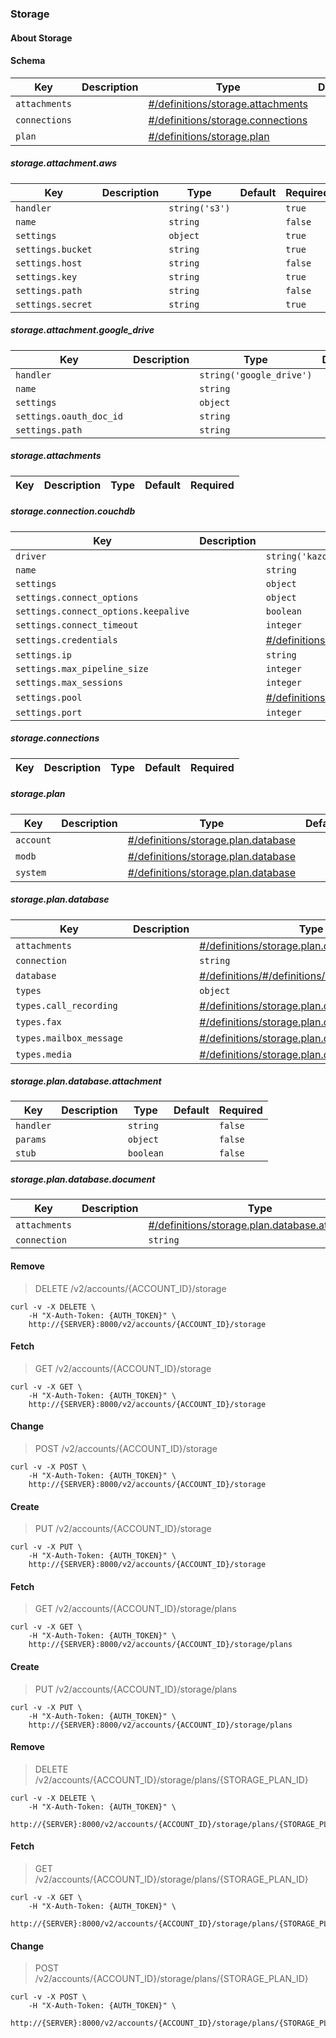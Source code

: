 ### Storage

#### About Storage

#### Schema

Key | Description | Type | Default | Required
--- | ----------- | ---- | ------- | --------
`attachments` |   | [#/definitions/storage.attachments](#storageattachments) |   | `false`
`connections` |   | [#/definitions/storage.connections](#storageconnections) |   | `false`
`plan` |   | [#/definitions/storage.plan](#storageplan) |   | `false`


##### storage.attachment.aws

Key | Description | Type | Default | Required
--- | ----------- | ---- | ------- | --------
`handler` |   | `string('s3')` |   | `true`
`name` |   | `string` |   | `false`
`settings` |   | `object` |   | `true`
`settings.bucket` |   | `string` |   | `true`
`settings.host` |   | `string` |   | `false`
`settings.key` |   | `string` |   | `true`
`settings.path` |   | `string` |   | `false`
`settings.secret` |   | `string` |   | `true`

##### storage.attachment.google_drive

Key | Description | Type | Default | Required
--- | ----------- | ---- | ------- | --------
`handler` |   | `string('google_drive')` |   | `true`
`name` |   | `string` |   | `false`
`settings` |   | `object` |   | `true`
`settings.oauth_doc_id` |   | `string` |   | `true`
`settings.path` |   | `string` |   | `false`

##### storage.attachments

Key | Description | Type | Default | Required
--- | ----------- | ---- | ------- | --------

##### storage.connection.couchdb

Key | Description | Type | Default | Required
--- | ----------- | ---- | ------- | --------
`driver` |   | `string('kazoo_couch')` |   | `true`
`name` |   | `string` |   | `false`
`settings` |   | `object` |   | `true`
`settings.connect_options` |   | `object` |   | `false`
`settings.connect_options.keepalive` |   | `boolean` |   | `false`
`settings.connect_timeout` |   | `integer` |   | `false`
`settings.credentials` |   | [#/definitions/#/definitions/credentials](##/definitions/credentials) |   | `false`
`settings.ip` |   | `string` |   | `true`
`settings.max_pipeline_size` |   | `integer` |   | `false`
`settings.max_sessions` |   | `integer` |   | `false`
`settings.pool` |   | [#/definitions/#/definitions/pool](##/definitions/pool) |   | `false`
`settings.port` |   | `integer` |   | `true`

##### storage.connections

Key | Description | Type | Default | Required
--- | ----------- | ---- | ------- | --------

##### storage.plan

Key | Description | Type | Default | Required
--- | ----------- | ---- | ------- | --------
`account` |   | [#/definitions/storage.plan.database](#storageplan.database) |   | `false`
`modb` |   | [#/definitions/storage.plan.database](#storageplan.database) |   | `false`
`system` |   | [#/definitions/storage.plan.database](#storageplan.database) |   | `false`

##### storage.plan.database

Key | Description | Type | Default | Required
--- | ----------- | ---- | ------- | --------
`attachments` |   | [#/definitions/storage.plan.database.attachment](#storageplan.database.attachment) |   | `false`
`connection` |   | `string` |   | `false`
`database` |   | [#/definitions/#/definitions/database](##/definitions/database) |   | `false`
`types` |   | `object` |   | `false`
`types.call_recording` |   | [#/definitions/storage.plan.database.document](#storageplan.database.document) |   | `false`
`types.fax` |   | [#/definitions/storage.plan.database.document](#storageplan.database.document) |   | `false`
`types.mailbox_message` |   | [#/definitions/storage.plan.database.document](#storageplan.database.document) |   | `false`
`types.media` |   | [#/definitions/storage.plan.database.document](#storageplan.database.document) |   | `false`

##### storage.plan.database.attachment

Key | Description | Type | Default | Required
--- | ----------- | ---- | ------- | --------
`handler` |   | `string` |   | `false`
`params` |   | `object` |   | `false`
`stub` |   | `boolean` |   | `false`

##### storage.plan.database.document

Key | Description | Type | Default | Required
--- | ----------- | ---- | ------- | --------
`attachments` |   | [#/definitions/storage.plan.database.attachment](#storageplan.database.attachment) |   | `false`
`connection` |   | `string` |   | `false`

#### Remove

> DELETE /v2/accounts/{ACCOUNT_ID}/storage

```shell
curl -v -X DELETE \
    -H "X-Auth-Token: {AUTH_TOKEN}" \
    http://{SERVER}:8000/v2/accounts/{ACCOUNT_ID}/storage
```

#### Fetch

> GET /v2/accounts/{ACCOUNT_ID}/storage

```shell
curl -v -X GET \
    -H "X-Auth-Token: {AUTH_TOKEN}" \
    http://{SERVER}:8000/v2/accounts/{ACCOUNT_ID}/storage
```

#### Change

> POST /v2/accounts/{ACCOUNT_ID}/storage

```shell
curl -v -X POST \
    -H "X-Auth-Token: {AUTH_TOKEN}" \
    http://{SERVER}:8000/v2/accounts/{ACCOUNT_ID}/storage
```

#### Create

> PUT /v2/accounts/{ACCOUNT_ID}/storage

```shell
curl -v -X PUT \
    -H "X-Auth-Token: {AUTH_TOKEN}" \
    http://{SERVER}:8000/v2/accounts/{ACCOUNT_ID}/storage
```

#### Fetch

> GET /v2/accounts/{ACCOUNT_ID}/storage/plans

```shell
curl -v -X GET \
    -H "X-Auth-Token: {AUTH_TOKEN}" \
    http://{SERVER}:8000/v2/accounts/{ACCOUNT_ID}/storage/plans
```

#### Create

> PUT /v2/accounts/{ACCOUNT_ID}/storage/plans

```shell
curl -v -X PUT \
    -H "X-Auth-Token: {AUTH_TOKEN}" \
    http://{SERVER}:8000/v2/accounts/{ACCOUNT_ID}/storage/plans
```

#### Remove

> DELETE /v2/accounts/{ACCOUNT_ID}/storage/plans/{STORAGE_PLAN_ID}

```shell
curl -v -X DELETE \
    -H "X-Auth-Token: {AUTH_TOKEN}" \
    http://{SERVER}:8000/v2/accounts/{ACCOUNT_ID}/storage/plans/{STORAGE_PLAN_ID}
```

#### Fetch

> GET /v2/accounts/{ACCOUNT_ID}/storage/plans/{STORAGE_PLAN_ID}

```shell
curl -v -X GET \
    -H "X-Auth-Token: {AUTH_TOKEN}" \
    http://{SERVER}:8000/v2/accounts/{ACCOUNT_ID}/storage/plans/{STORAGE_PLAN_ID}
```

#### Change

> POST /v2/accounts/{ACCOUNT_ID}/storage/plans/{STORAGE_PLAN_ID}

```shell
curl -v -X POST \
    -H "X-Auth-Token: {AUTH_TOKEN}" \
    http://{SERVER}:8000/v2/accounts/{ACCOUNT_ID}/storage/plans/{STORAGE_PLAN_ID}
```


